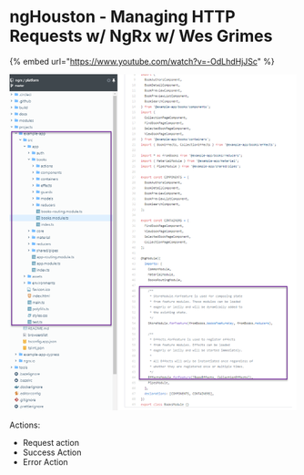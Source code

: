 # ngHouston - Managing HTTP Requests w/ NgRx w/ Wes Grimes

{% embed url="https://www.youtube.com/watch?v=-OdLhdHjJSc" %}

![](../.gitbook/assets/image%20%2840%29.png)

Actions:  
- Request action  
- Success Action  
- Error Action  






